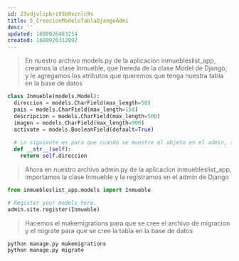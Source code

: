 ```yaml
---
id: 23vdjvlipbri95b9xznlc9s
title: 5_CreacionModeloTablaDjangoAdmi
desc: ''
updated: 1680926483214
created: 1680926312092
---
```


> En nuestro archivo models.py de la aplicacion inmuebleslist_app, creamos la clase Inmueble, que hereda de la clase Model de Django, y le agregamos los atributos que queremos que tenga nuestra tabla en la base de datos

```python
class Inmueble(models.Model):
  direccion = models.CharField(max_length=50)
  pais = models.CharField(max_length=150)
  descripcion = models.CharField(max_length=500)
  imagen = models.CharField(max_length=900)
  activate = models.BooleanField(default=True)
  
  # Lo siguiente es para que cuando se muestre el objeto en el admin, se muestre el nombre de la direccion
  def __str__(self):
    return self.direccion  
```

> Ahora en nuestro archivo admin.py de la aplicacion inmuebleslist_app, importamos la clase Inmueble y la registramos en el admin de Django

```python
from inmuebleslist_app.models import Inmueble

# Register your models here.
admin.site.register(Inmueble)
```
> Hacemos el makemigrations para que se cree el archivo de migracion y el migrate para que se cree la tabla en la base de datos

```bash
python manage.py makemigrations
python manage.py migrate
```
